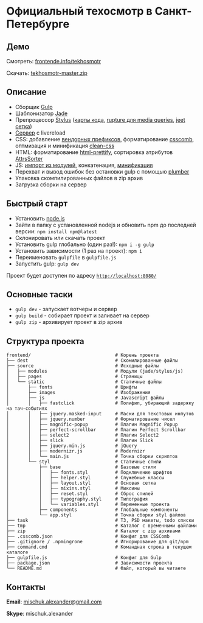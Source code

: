 # Официальный техосмотр в Санкт-Петербурге

## Демо
Смотреть: [frontende.info/tekhosmotr](http://frontende.info/tekhosmotr)

Скачать: [tekhosmotr-master.zip](https://github.com/Mischuk/tekhosmotr/archive/master.zip)

## Описание
* Сборщик [Gulp](http://gulpjs.com/)
* Шаблонизатор [Jade](http://jade-lang.com/)
* Препроцессор [Stylus](http://stylus-lang.com/) ([карты кода](https://www.npmjs.com/package/gulp-sourcemaps), [rupture для media queries](http://jescalan.github.io/rupture/), [jeet сетка](http://jeet.gs/))
* [Сервер](https://www.npmjs.com/package/gulp-connect) с livereload
* CSS: добавление [вендорных префиксов](https://www.npmjs.com/package/autoprefixer-stylus), форматирование [csscomb](https://www.npmjs.com/package/gulp-csscomb), оптмизация и минификация [clean-css](https://www.npmjs.com/package/gulp-csso)
* HTML: форматирование [html-prettify](https://www.npmjs.com/package/gulp-html-prettify), сортировка атрибутов [AttrsSorter](https://www.npmjs.com/package/posthtml-attrs-sorter)
* JS: [импорт из модулей](https://www.npmjs.com/package/gulp-include), конкатенация, [минификация](https://www.npmjs.com/package/gulp-uglify)
* Перехват и вывод ошибок без остановки gulp с помощью [plumber](https://www.npmjs.com/package/gulp-plumber)
* Упаковка скомпилированных файлов в zip архив
* Загрузка сборки на сервер

## Быстрый старт

* Установить [node.js](https://nodejs.org)
* Зайти в папку с установленной nodejs и обновить npm до последней версии: `npm install npm@latest`
* Склонировать или скачать проект
* Установить gulp глобально (один раз!): `npm i -g gulp`
* Установить зависимости (1 раз на проект): `npm i`
* Переименовать `gulpfile` в `gulpfile.js`
* Запустить gulp: `gulp dev`

Проект будет доступен по адресу [`http://localhost:8080/`](http://localhost:8080/)

## Основные таски

* `gulp dev` - запускает вотчеры и сервер
* `gulp build` - собирает проект и заливает на сервер
* `gulp zip` - архивирует проект в zip архив

## Структура проекта

```
frontend/                               # Корень проекта
├── dest                                # Скомилированные файлы
├── source                              # Исходные файлы
│   ├── modules                         # Модули (jade/stylus/js)
│   ├── pages                           # Страницы
│   └── static                          # Статичные файлы
│       ├── fonts                       # Шрифты
│       ├── images                      # Изображения
│       ├── js                          # Javascript файлы
│       │   ├── fastclick               # Полифил, убирающий задержку на тач-событиях
│       │   ├── jquery.masked-input     # Маски для текстовых инпутов
│       │   ├── jquery.number           # Форматирование чисел
│       │   ├── magnific-popup          # Плагин Magnific Popup
│       │   ├── perfect-scrollbar       # Плагин Perfect Scrollbar
│       │   ├── select2                 # Плагин Select2
│       │   ├── slick                   # Плагин Slick
│       │   ├── jquery.min.js           # jQuery
│       │   ├── modernizr.js            # Modernizr
│       │   └── main.js                 # Точка сборки скриптов
│       └── styl                        # Статичные стили
│           ├── base                    # Базовые стили
│           │   ├── fonts.styl          # Подключение шрифтов
│           │   ├── helper.styl         # Служебные классы
│           │   ├── layout.styl         # Основая сетка
│           │   ├── mixins.styl         # Миксины
│           │   ├── reset.styl          # Сброс стилей
│           │   ├── typography.styl     # Типография
│           │   └── variables.styl      # Переменные проекта
│           ├── components              # Глобальные компоненты
│           └── app.styl                # Точка сборки styl файлов
├── task                                # ТЗ, PSD макеты, todo списки
├── tmp                                 # Каталог с временными файлами
├── zip                                 # Каталог с zip архивами
├── .csscomb.json                       # Конфиг для CSSComb
├── .gitignore / .npmingrone            # Игнорирование для git/npm
├── command.cmd                         # Командная строка в текущем каталоге
├── gulpfile.js                         # Конфиг для Gulp
├── package.json                        # Зависимости проекта
└── README.md                           # Файл, который вы читаете
```

## Контакты
**Email**: mischuk.alexander@gmail.com

**Skype**: mischuk.alexander
